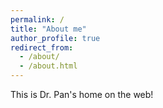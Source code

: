 ```yaml
---
permalink: /
title: "About me"
author_profile: true
redirect_from: 
  - /about/
  - /about.html
---
```


This is Dr. Pan's home on the web!
